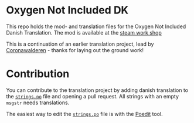 # Oxygen Not Included DK
This repo holds the mod- and translation files for the Oxygen Not Included Danish Translation. The mod is available at the [steam work shop](https://steamcommunity.com/sharedfiles/filedetails/?id=2429684154)

This is a continuation of an earlier translation project, lead by [Coronawalderen](https://steamcommunity.com/id/krautwalderen) - thanks for laying out the ground work!

# Contribution
You can contribute to the translation project by adding danish translation to the [`strings.po`](strings.po) file and opening a pull request. All strings with an empty `msgstr` needs translations.

The easiest way to edit the [`strings.po`](strings.po) file is with the [Poedit](https://poeditor.com/) tool.
